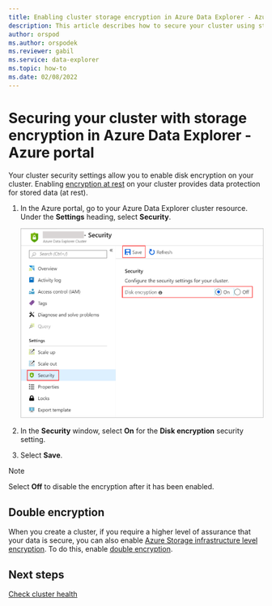 ```yaml
---
title: Enabling cluster storage encryption in Azure Data Explorer - Azure portal
description: This article describes how to secure your cluster using storage encryption in Azure Data Explorer within the Azure portal.
author: orspod
ms.author: orspodek
ms.reviewer: gabil
ms.service: data-explorer
ms.topic: how-to
ms.date: 02/08/2022
---
```


# Securing your cluster with storage encryption in Azure Data Explorer - Azure portal
  
Your cluster security settings allow you to enable disk encryption on your cluster. Enabling [encryption at rest](/azure/security/fundamentals/encryption-atrest) on your cluster provides data protection for stored data (at rest).

1. In the Azure portal, go to your Azure Data Explorer cluster resource. Under the **Settings** heading, select **Security**. 

    ![Turn on encryption at rest.](media/manage-cluster-security/security-encryption-at-rest.png)

1. In the **Security** window, select **On** for the **Disk encryption** security setting. 

1. Select **Save**.
 
> [!NOTE]
> Select **Off** to disable the encryption after it has been enabled.

## Double encryption

When you create a cluster, if you require a higher level of assurance that your data is secure, you can also enable [Azure Storage infrastructure level encryption](/azure/storage/common/infrastructure-encryption-enable). To do this, enable [double encryption](double-encryption.md).

## Next steps

[Check cluster health](check-cluster-health.md)
